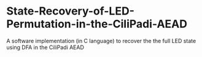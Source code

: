 # State-Recovery-of-LED-Permutation-in-the-CiliPadi-AEAD
A software implementation (in C language) to recover the the full LED state using DFA in the CiliPadi AEAD
